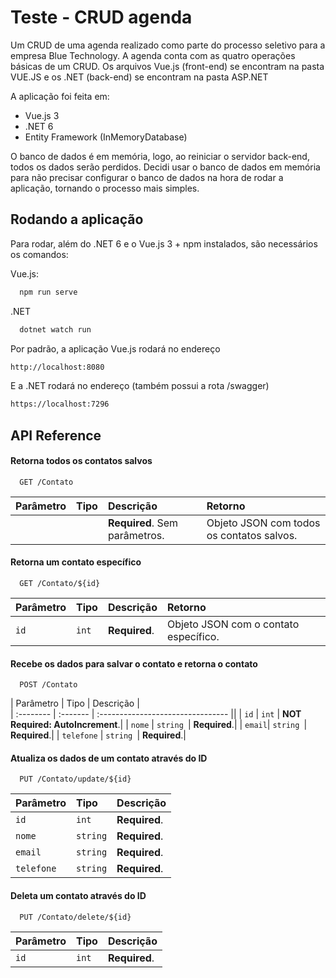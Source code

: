 
# Teste - CRUD agenda

Um CRUD de uma agenda realizado como parte do processo seletivo para a empresa Blue Technology. A agenda conta com as quatro operações básicas de um CRUD. Os arquivos Vue.js (front-end) se encontram na pasta VUE.JS e os .NET (back-end) se encontram na pasta ASP.NET

A aplicação foi feita em:
  * Vue.js 3
  * .NET 6
  * Entity Framework (InMemoryDatabase)

  O banco de dados é em memória, logo, ao reiniciar o servidor back-end, todos os dados serão perdidos. Decidi usar o banco de dados em memória para não precisar configurar o banco de dados na hora de rodar a aplicação, tornando o processo mais simples.
## Rodando a aplicação

Para rodar, além do .NET 6 e o Vue.js 3 + npm instalados, são necessários os comandos:

Vue.js:
```bash
  npm run serve
```
.NET
```bash
  dotnet watch run
```

Por padrão, a aplicação Vue.js rodará no endereço

```bash
http://localhost:8080
```
E a .NET rodará no endereço (também possui a rota /swagger)
```bash
https://localhost:7296
```

## API Reference

#### Retorna todos os contatos salvos

```http
  GET /Contato
```

| Parâmetro | Tipo     | Descrição                       | Retorno
| :-------- | :------- | :-------------------------------- | :-----------
|  |  | **Required**.  Sem parâmetros.| Objeto JSON com todos os contatos salvos.

#### Retorna um contato específico

```http
  GET /Contato/${id}
```

| Parâmetro | Tipo     | Descrição                       | Retorno
| :-------- | :------- | :-------------------------------- | :-----------
| `id`      | `int` | **Required**. | Objeto JSON com o contato específico.

#### Recebe os dados para salvar o contato e retorna o contato

```http
  POST /Contato
```

| Parâmetro | Tipo     | Descrição                         |       
| :-------- | :------- | :-------------------------------- ||
| `id`      | `int` | **NOT Required: AutoIncrement**.|
| `nome` | `string `| **Required**.| 
| `email`| `string `| **Required**.| 
| `telefone` | `string `| **Required**.|

#### Atualiza os dados de um contato através do ID
```http
  PUT /Contato/update/${id}
```

| Parâmetro | Tipo     | Descrição                         | 
| :-------- | :------- | :-------------------------------- | 
| `id`      | `int` | **Required**. | 
| `nome`      | `string` | **Required**. | 
| `email`      | `string` | **Required**. | 
| `telefone`      | `string` | **Required**. |

#### Deleta um contato através do ID
```http
  PUT /Contato/delete/${id}
```

| Parâmetro | Tipo     | Descrição                       | 
| :-------- | :------- | :-------------------------------- | 
| `id`      | `int` | **Required**. | 
